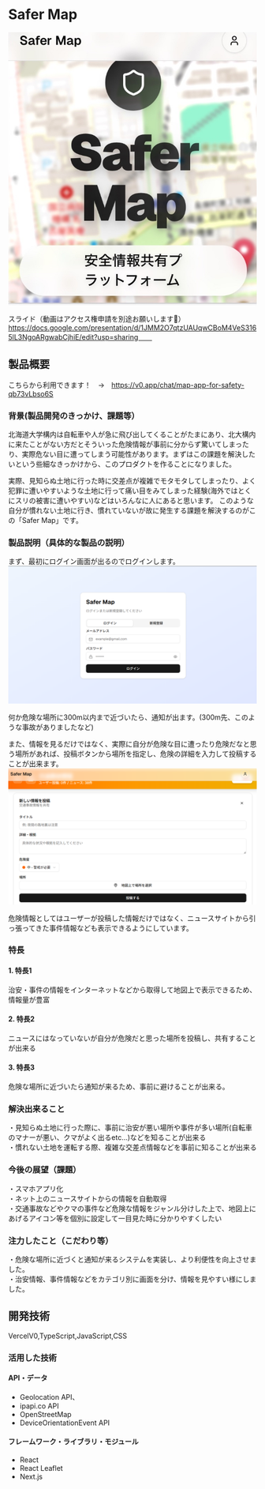 # Safer Map

[![IMAGE ALT TEXT HERE](https://github.com/jphacks/sp_2512/blob/main/image/IMG_7605.png)]()

スライド（動画はアクセス権申請を別途お願いします🙏）https://docs.google.com/presentation/d/1JMM2O7qtzUAUqwCBoM4VeS3165lL3NgoARgwabCjhiE/edit?usp=sharing　　


## 製品概要

こちらから利用できます！　→　https://v0.app/chat/map-app-for-safety-qb73vLbso6S

### 背景(製品開発のきっかけ、課題等）
北海道大学構内は自転車や人が急に飛び出してくることがたまにあり、北大構内に来たことがない方だとそういった危険情報が事前に分からず驚いてしまったり、実際危ない目に遭ってしまう可能性があります。まずはこの課題を解決したいという些細なきっかけから、このプロダクトを作ることになりました。

実際、見知らぬ土地に行った時に交差点が複雑でモタモタしてしまったり、よく犯罪に遭いやすいような土地に行って痛い目をみてしまった経験(海外ではとくにスリの被害に遭いやすい)などはいろんなに人にあると思います。
このような自分が慣れない土地に行き、慣れていないが故に発生する課題を解決するのがこの「Safer Map」です。

### 製品説明（具体的な製品の説明）
まず、最初にログイン画面が出るのでログインします。
![image](https://github.com/jphacks/sp_2512/blob/main/image/%E3%82%B9%E3%82%AF%E3%83%AA%E3%83%BC%E3%83%B3%E3%82%B7%E3%83%A7%E3%83%83%E3%83%88%202025-10-20%20072602.png)

何か危険な場所に300m以内まで近づいたら、通知が出ます。(300m先、このような事故がありましたなど)

また、情報を見るだけではなく、実際に自分が危険な目に遭ったり危険だなと思う場所があれば、投稿ボタンから場所を指定し、危険の詳細を入力して投稿することが出来ます。　　
![image](https://github.com/jphacks/sp_2512/blob/main/image/%E3%82%B9%E3%82%AF%E3%83%AA%E3%83%BC%E3%83%B3%E3%82%B7%E3%83%A7%E3%83%83%E3%83%88%202025-10-20%20072817.png)

危険情報としてはユーザーが投稿した情報だけではなく、ニュースサイトから引っ張ってきた事件情報なども表示できるようにしています。

### 特長
#### 1. 特長1
治安・事件の情報をインターネットなどから取得して地図上で表示できるため、情報量が豊富

#### 2. 特長2
ニュースにはなっていないが自分が危険だと思った場所を投稿し、共有することが出来る
#### 3. 特長3
危険な場所に近づいたら通知が来るため、事前に避けることが出来る。
### 解決出来ること
・見知らぬ土地に行った際に、事前に治安が悪い場所や事件が多い場所(自転車のマナーが悪い、クマがよく出るetc...)などを知ることが出来る  
・慣れない土地を運転する際、複雑な交差点情報などを事前に知ることが出来る

### 今後の展望（課題）
・スマホアプリ化  
・ネット上のニュースサイトからの情報を自動取得  
・交通事故などやクマの事件など危険な情報をジャンル分けした上で、地図上にあげるアイコン等を個別に設定して一目見た時に分かりやすくしたい

### 注力したこと（こだわり等）
・危険な場所に近づくと通知が来るシステムを実装し、より利便性を向上させました。  
・治安情報、事件情報などをカテゴリ別に画面を分け、情報を見やすい様にしました。  


## 開発技術
VercelV0,TypeScript,JavaScript,CSS
### 活用した技術

#### API・データ
* Geolocation API、
* ipapi.co API
* OpenStreetMap
* DeviceOrientationEvent API
  

#### フレームワーク・ライブラリ・モジュール
* React
* React Leaflet
* Next.js
  

